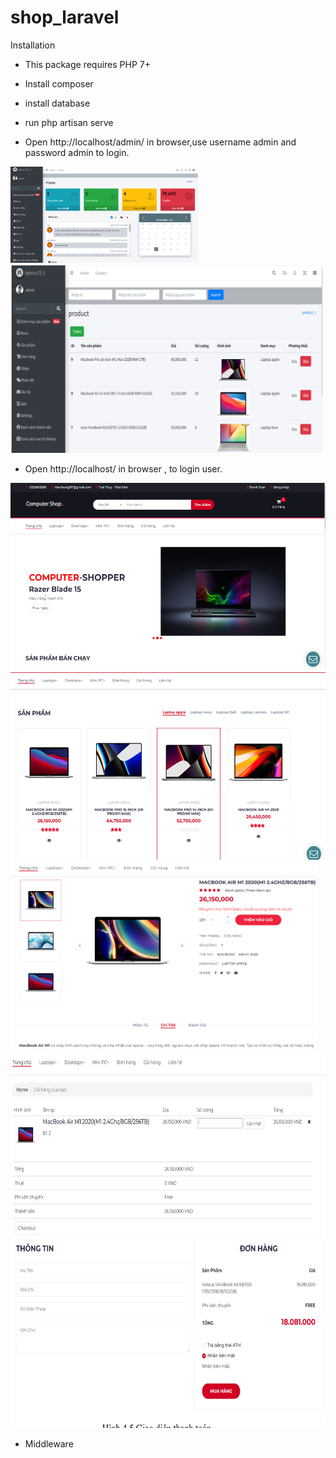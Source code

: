 # shop_laravel
Installation
+ This package requires PHP 7+

+ Install composer

+ install database

+ run php artisan serve

+ Open http://localhost/admin/ in browser,use username admin and password admin to login.
<img src="./img/6.PNG" width="300" alt="eslint" title="HTML5"/>
<img src="./img/7.PNG" height="300" alt="eslint" title="HTML5"/>

+ Open http://localhost/ in browser , to login user.
<img src="./img/1.PNG" height="300" alt="eslint" title="HTML5"/>
<img src="./img/2.PNG" height="300" alt="eslint" title="HTML5"/>
<img src="./img/3.PNG" height="300" alt="eslint" title="HTML5"/>
<img src="./img/4.PNG" height="300" alt="eslint" title="HTML5"/>
<img src="./img/5.PNG" height="300" alt="eslint" title="HTML5"/>

- Middleware

